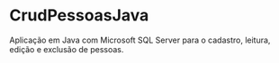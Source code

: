 # CrudPessoasJava
Aplicação em Java com Microsoft SQL Server para o cadastro, leitura, edição e exclusão de pessoas.
